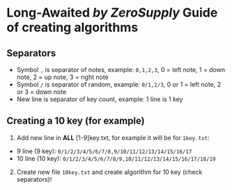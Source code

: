 # Long-Awaited *by ZeroSupply* Guide of creating algorithms
## Separators
- Symbol `,` is separator of notes, example: `0,1,2,3`, 0 = left note, 1 = down note, 2 = up note, 3 = right note
- Symbol `/` is separator of random, example: `0/1,2/3`, 0 or 1 = left note, 2 or 3 = down note
- New line is separator of key count, example: 1 line is 1 key
## Creating a 10 key (for example)
1. Add new line in **ALL** [1-9]key.txt, for example it will be for `1key.txt`:
- 9 line (9 key): `0/1/2/3/4/5/6/7/8,9/10/11/12/13/14/15/16/17`
- 10 line (10 key): `0/1/2/3/4/5/6/7/8/9,10/11/12/13/14/15/16/17/18/19`
2. Create new file `10key.txt` and create algorithm for 10 key (check separators)!
